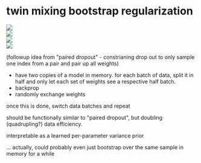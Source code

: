 # twin mixing bootstrap regularization

![](https://img.shields.io/badge/tag-completed-darkgreen)  
![](https://img.shields.io/badge/tag-experimental-lightgrey)  
![](https://img.shields.io/badge/tag-interpretability-lightgrey)  
![](https://img.shields.io/badge/tag-regularization-lightgrey)


(followup idea from "paired dropout" - constrianing drop out to only sample one index from a pair and pair up all weights)

* have two copies of a model in memory. for each batch of data, split it in half and only let each set of weights see a respective half batch.
* backprop
* randomly exchange weights

once this is done, switch data batches and repeat

should be functionally similar to "paired dropout", but doubling (quadrupling?) data efficiency.

interpretable as a learned per-parameter variance prior

... actually, could probably even just bootstrap over the same sample in memory for a while
